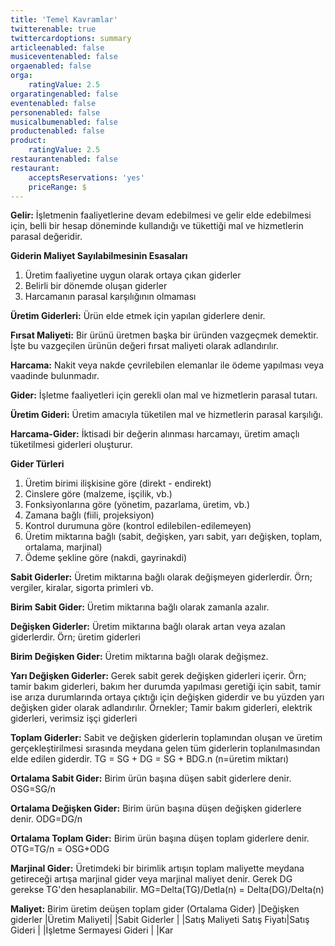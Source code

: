 ```yaml
---
title: 'Temel Kavramlar'
twitterenable: true
twittercardoptions: summary
articleenabled: false
musiceventenabled: false
orgaenabled: false
orga:
    ratingValue: 2.5
orgaratingenabled: false
eventenabled: false
personenabled: false
musicalbumenabled: false
productenabled: false
product:
    ratingValue: 2.5
restaurantenabled: false
restaurant:
    acceptsReservations: 'yes'
    priceRange: $
---
```


**Gelir:** İşletmenin faaliyetlerine devam edebilmesi ve gelir elde edebilmesi için, belli bir hesap döneminde kullandığı ve tükettiği mal ve hizmetlerin parasal değeridir.

**Giderin Maliyet Sayılabilmesinin Esasaları**
1. Üretim faaliyetine uygun olarak ortaya çıkan giderler
2. Belirli bir dönemde oluşan giderler
3. Harcamanın parasal karşılığının olmaması

**Üretim Giderleri:** Ürün elde etmek için yapılan giderlere denir.

**Fırsat Maliyeti:** Bir ürünü üretmen başka bir üründen vazgeçmek demektir. İşte bu vazgeçilen ürünün değeri fırsat maliyeti olarak adlandırılır.

**Harcama:** Nakit veya nakde çevrilebilen elemanlar ile ödeme yapılması veya vaadinde bulunmadır.

**Gider:** İşletme faaliyetleri için gerekli olan mal ve hizmetlerin parasal tutarı.

**Üretim Gideri:** Üretim amacıyla tüketilen mal ve hizmetlerin parasal karşılığı.

**Harcama-Gider:** İktisadi bir değerin alınması harcamayı, üretim amaçlı tüketilmesi giderleri oluşturur.

**Gider Türleri**
1. Üretim birimi ilişkisine göre (direkt - endirekt)
2. Cinslere göre (malzeme, işçilik, vb.)
3. Fonksiyonlarına göre (yönetim, pazarlama, üretim, vb.)
4. Zamana bağlı (fiili, projeksiyon)
5. Kontrol durumuna göre (kontrol edilebilen-edilemeyen)
6. Üretim miktarına bağlı (sabit, değişken, yarı sabit, yarı değişken, toplam, ortalama, marjinal)
7. Ödeme şekline göre (nakdi, gayrinakdi)

**Sabit Giderler:** Üretim miktarına bağlı olarak değişmeyen giderlerdir. Örn; vergiler, kiralar, sigorta primleri vb.

**Birim Sabit Gider:** Üretim miktarına bağlı olarak zamanla azalır.

**Değişken Giderler:** Üretim miktarına bağlı olarak artan veya azalan giderlerdir. Örn; üretim giderleri

**Birim Değişken Gider:** Üretim miktarına bağlı olarak değişmez.

**Yarı Değişken Giderler:** Gerek sabit gerek değişken giderleri içerir. Örn; tamir bakım giderleri, bakım her durumda yapılması geretiği için sabit, tamir ise arıza durumlarında ortaya çıktığı için değişken giderdir ve bu yüzden yarı değişken gider olarak adlandırılır.
Örnekler; Tamir bakım giderleri, elektrik giderleri, verimsiz işçi giderleri

**Toplam Giderler:** Sabit ve değişken giderlerin toplamından oluşan ve üretim gerçekleştirilmesi sırasında meydana gelen tüm giderlerin toplanılmasından elde edilen giderdir.
TG = SG + DG = SG + BDG.n (n=üretim miktarı)

**Ortalama Sabit Gider:** Birim ürün başına düşen sabit giderlere denir.
OSG=SG/n

**Ortalama Değişken Gider:** Birim ürün başına düşen değişken giderlere denir.
ODG=DG/n

**Ortalama Toplam Gider:** Birim ürün başına düşen toplam giderlere denir.
OTG=TG/n = OSG+ODG

**Marjinal Gider:** Üretimdeki bir birimlik artışın toplam maliyette meydana getireceği artışa marjinal gider veya marjinal maliyet denir. Gerek DG gerekse TG'den hesaplanabilir.
MG=Delta(TG)/Detla(n) = Delta(DG)/Delta(n)

**Maliyet:** Birim üretim deüşen toplam gider (Ortalama Gider)
			|Değişken giderler			|Üretim Maliyeti|
			|Sabit Giderler				|				|Satış Maliyeti
Satış Fiyatı|Satış Gideri								|
			|İşletme Sermayesi Gideri					|
            |Kar